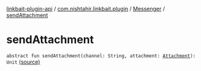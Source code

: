 [linkbait-plugin-api](../../index.md) / [com.nishtahir.linkbait.plugin](../index.md) / [Messenger](index.md) / [sendAttachment](.)

# sendAttachment

`abstract fun sendAttachment(channel: String, attachment: `[`Attachment`](../-attachment/index.md)`): Unit` [(source)](https://gitlab.com/nishtahir/linkbait/tree/master/linkbait-plugin-api/src/main/kotlin//com/nishtahir/linkbait/plugin/Messaging.kt#L38)